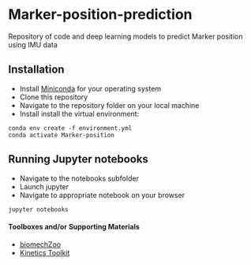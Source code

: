 # Marker-position-prediction
Repository of code and deep learning models to predict Marker position using IMU data

## Installation
- Install [Miniconda](https://docs.anaconda.com/miniconda/) for your operating system 
- Clone this repository
- Navigate to the repository folder on your local machine
- Install install the virtual environment:
```
conda env create -f environment.yml
conda activate Marker-position
```

## Running Jupyter notebooks
- Navigate to the notebooks subfolder
- Launch jupyter
- Navigate to appropriate notebook on your browser

```
jupyter notebooks
```

#### Toolboxes and/or Supporting Materials

- [biomechZoo](https://github.com/PhilD001/biomechZoo)
- [Kinetics Toolkit](https://kineticstoolkit.uqam.ca/doc/index.php)

